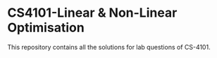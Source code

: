 # CS4101-Linear & Non-Linear Optimisation

This repository contains all the solutions for lab questions of CS-4101.
